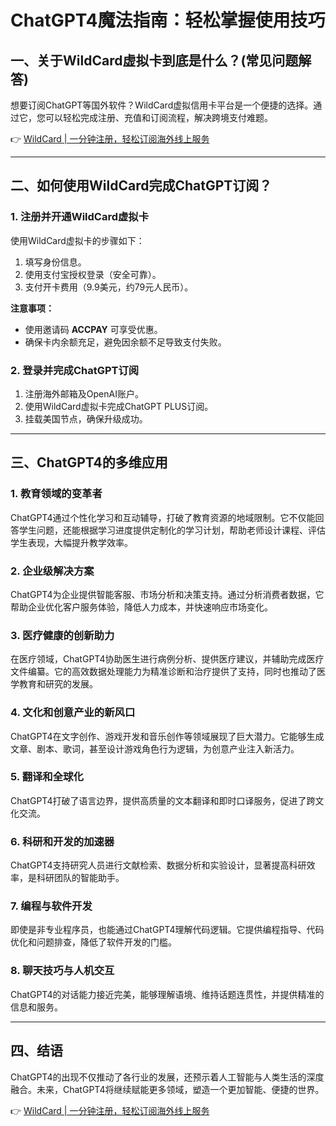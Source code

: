 # ChatGPT4魔法指南：轻松掌握使用技巧

## 一、关于WildCard虚拟卡到底是什么？(常见问题解答)

想要订阅ChatGPT等国外软件？WildCard虚拟信用卡平台是一个便捷的选择。通过它，您可以轻松完成注册、充值和订阅流程，解决跨境支付难题。

👉 [WildCard | 一分钟注册，轻松订阅海外线上服务](https://bit.ly/bewildcard)

---

## 二、如何使用WildCard完成ChatGPT订阅？

### 1. 注册并开通WildCard虚拟卡

使用WildCard虚拟卡的步骤如下：

1. 填写身份信息。
2. 使用支付宝授权登录（安全可靠）。
3. 支付开卡费用（9.9美元，约79元人民币）。

**注意事项：**
- 使用邀请码 **ACCPAY** 可享受优惠。
- 确保卡内余额充足，避免因余额不足导致支付失败。

### 2. 登录并完成ChatGPT订阅

1. 注册海外邮箱及OpenAI账户。
2. 使用WildCard虚拟卡完成ChatGPT PLUS订阅。
3. 挂载美国节点，确保升级成功。

---

## 三、ChatGPT4的多维应用

### 1. 教育领域的变革者

ChatGPT4通过个性化学习和互动辅导，打破了教育资源的地域限制。它不仅能回答学生问题，还能根据学习进度提供定制化的学习计划，帮助老师设计课程、评估学生表现，大幅提升教学效率。

### 2. 企业级解决方案

ChatGPT4为企业提供智能客服、市场分析和决策支持。通过分析消费者数据，它帮助企业优化客户服务体验，降低人力成本，并快速响应市场变化。

### 3. 医疗健康的创新助力

在医疗领域，ChatGPT4协助医生进行病例分析、提供医疗建议，并辅助完成医疗文件编纂。它的高效数据处理能力为精准诊断和治疗提供了支持，同时也推动了医学教育和研究的发展。

### 4. 文化和创意产业的新风口

ChatGPT4在文字创作、游戏开发和音乐创作等领域展现了巨大潜力。它能够生成文章、剧本、歌词，甚至设计游戏角色行为逻辑，为创意产业注入新活力。

### 5. 翻译和全球化

ChatGPT4打破了语言边界，提供高质量的文本翻译和即时口译服务，促进了跨文化交流。

### 6. 科研和开发的加速器

ChatGPT4支持研究人员进行文献检索、数据分析和实验设计，显著提高科研效率，是科研团队的智能助手。

### 7. 编程与软件开发

即使是非专业程序员，也能通过ChatGPT4理解代码逻辑。它提供编程指导、代码优化和问题排查，降低了软件开发的门槛。

### 8. 聊天技巧与人机交互

ChatGPT4的对话能力接近完美，能够理解语境、维持话题连贯性，并提供精准的信息和服务。

---

## 四、结语

ChatGPT4的出现不仅推动了各行业的发展，还预示着人工智能与人类生活的深度融合。未来，ChatGPT4将继续赋能更多领域，塑造一个更加智能、便捷的世界。

👉 [WildCard | 一分钟注册，轻松订阅海外线上服务](https://bit.ly/bewildcard)
